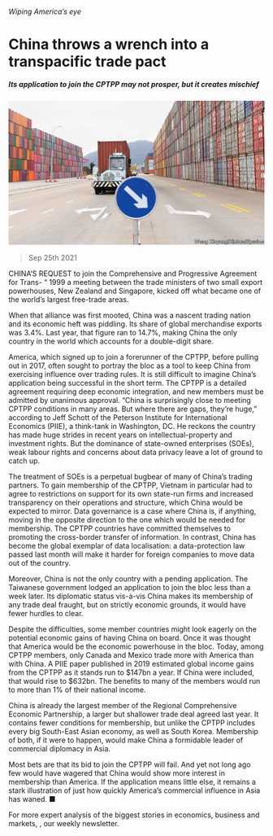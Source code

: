 ###### Wiping America’s eye

# China throws a wrench into a transpacific trade pact 

##### Its application to join the CPTPP may not prosper, but it creates mischief 

![image](images/20210925_FNP002_0.jpg) 

> Sep 25th 2021 

CHINA’S REQUEST to join the Comprehensive and Progressive Agreement for Trans- “ 1999 a meeting between the trade ministers of two small export powerhouses, New Zealand and Singapore, kicked off what became one of the world’s largest free-trade areas.

When that alliance was first mooted, China was a nascent trading nation and its economic heft was piddling. Its share of global merchandise exports was 3.4%. Last year, that figure ran to 14.7%, making China the only country in the world which accounts for a double-digit share.


America, which signed up to join a forerunner of the CPTPP, before pulling out in 2017, often sought to portray the bloc as a tool to keep China from exercising influence over trading rules. It is still difficult to imagine China’s application being successful in the short term. The CPTPP is a detailed agreement requiring deep economic integration, and new members must be admitted by unanimous approval. “China is surprisingly close to meeting CPTPP conditions in many areas. But where there are gaps, they’re huge,” according to Jeff Schott of the Peterson Institute for International Economics (PIIE), a think-tank in Washington, DC. He reckons the country has made huge strides in recent years on intellectual-property and investment rights. But the dominance of state-owned enterprises (SOEs), weak labour rights and concerns about data privacy leave a lot of ground to catch up.

The treatment of SOEs is a perpetual bugbear of many of China’s trading partners. To gain membership of the CPTPP, Vietnam in particular had to agree to restrictions on support for its own state-run firms and increased transparency on their operations and structure, which China would be expected to mirror. Data governance is a case where China is, if anything, moving in the opposite direction to the one which would be needed for membership. The CPTPP countries have committed themselves to promoting the cross-border transfer of information. In contrast, China has become the global exemplar of data localisation: a data-protection law passed last month will make it harder for foreign companies to move data out of the country.

Moreover, China is not the only country with a pending application. The Taiwanese government lodged an application to join the bloc less than a week later. Its diplomatic status vis-à-vis China makes its membership of any trade deal fraught, but on strictly economic grounds, it would have fewer hurdles to clear.

Despite the difficulties, some member countries might look eagerly on the potential economic gains of having China on board. Once it was thought that America would be the economic powerhouse in the bloc. Today, among CPTPP members, only Canada and Mexico trade more with America than with China. A PIIE paper published in 2019 estimated global income gains from the CPTPP as it stands run to $147bn a year. If China were included, that would rise to $632bn. The benefits to many of the members would run to more than 1% of their national income.

China is already the largest member of the Regional Comprehensive Economic Partnership, a larger but shallower trade deal agreed last year. It contains fewer conditions for membership, but unlike the CPTPP includes every big South-East Asian economy, as well as South Korea. Membership of both, if it were to happen, would make China a formidable leader of commercial diplomacy in Asia.

Most bets are that its bid to join the CPTPP will fail. And yet not long ago few would have wagered that China would show more interest in membership than America. If the application means little else, it remains a stark illustration of just how quickly America’s commercial influence in Asia has waned. ■

For more expert analysis of the biggest stories in economics, business and markets, , our weekly newsletter.

